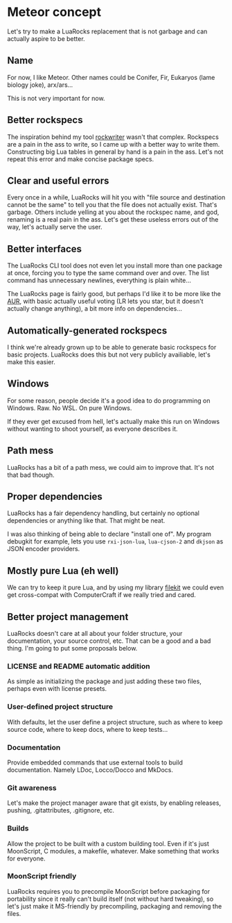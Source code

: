 # Meteor concept

Let's try to make a LuaRocks replacement that is not garbage and can actually aspire to be better.

## Name

For now, I like Meteor. Other names could be Conifer, Fir, Eukaryos (lame biology joke),  arx/ars…

This is not very important for now.

## Better rockspecs

The inspiration behind my tool [rockwriter][rockwriter] wasn't that complex. Rockspecs are a pain in the ass to write, so I came up with a better way to write them. Constructing big Lua tables in general by hand is a pain in the ass. Let's not repeat this error and make concise package specs.

## Clear and useful errors

Every once in a while, LuaRocks will hit you with "file source and destination cannot be the same" to tell you that the file does not actually exist. That's garbage.  Others include yelling at you about the rockspec name, and god, renaming is a real pain in the ass. Let's get these useless errors out of the way, let's actually serve the user.

## Better interfaces

The LuaRocks CLI tool does not even let you install more than one package at once, forcing you to type the same command over and over. The list command has unnecessary newlines, everything is plain white…

The LuaRocks page is fairly good, but perhaps I'd like it to be more like the [AUR][AUR], with basic actually useful voting (LR lets you star, but it doesn't actually change anything), a bit more info on dependencies…

## Automatically-generated rockspecs

I think we're already grown up to be able to generate basic rockspecs for basic projects. LuaRocks does this but not very publicly availiable, let's make this easier.

## Windows

For some reason, people decide it's a good idea to do programming on Windows. Raw. No WSL. On pure Windows.

If they ever get excused from hell, let's actually make this run on Windows without wanting to shoot yourself, as everyone describes it.

## Path mess

LuaRocks has a bit of a path mess, we could aim to improve that. It's not that bad though.

## Proper dependencies

LuaRocks has a fair dependency handling,  but certainly no optional dependencies or anything like that. That might be neat.

I was also thinking of being able to declare "install one of". My program debugkit for example, lets you use `rxi-json-lua`, `lua-cjson-2` and `dkjson` as JSON encoder providers.

## Mostly pure Lua (eh well)

We can try to keep it pure Lua, and by using my library [filekit][filekit] we could even get cross-compat with ComputerCraft if we really tried and cared.

## Better project management

LuaRocks doesn't care at all about your folder structure, your documentation, your source control, etc. That can be a good and a bad thing. I'm going to put some proposals below.

### LICENSE and README automatic addition

As simple as initializing the package and just adding these two files, perhaps even with license presets.

### User-defined project structure

With defaults, let the user define a project structure, such as where to keep source code, where to keep docs, where to keep tests…

### Documentation

Provide embedded commands that use external tools to build documentation. Namely LDoc, Locco/Docco and MkDocs.

### Git awareness

Let's make the project manager aware that git exists, by enabling releases, pushing, .gitattributes, .gitignore, etc.

### Builds

Allow the project to be built with a custom building tool. Even if it's just MoonScript, C modules, a makefile, whatever. Make something that works for everyone.

### MoonScript friendly

LuaRocks requires you to precompile MoonScript before packaging for portability since it really can't build itself (not without hard tweaking), so let's just make it MS-friendly by precompiling, packaging and removing the files.

[rockwriter]: https://github.com/daelvn/rockwriter	"rockwriter"
[AUR]: https://aur.archlinux.org	"AUR"
[filekit]: https//git.daelvn.ga/filekit/	"filekit"

